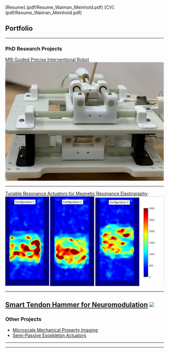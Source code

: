 [Resume].(pdf/Resume_Waiman_Meinhold.pdf)
[CV].(pdf/Resume_Waiman_Meinhold.pdf)
## Portfolio

---

### PhD Research Projects 

[MRI Guided Precise Interventional Robot](/sample_page)
<img src="images/Robot.png?raw=true"/>

---
[Tunable Resonance Actuators for Magnetic Resonance Elastography](http://example.com/)
<img src="images/StiffImage.PNG?raw=true"/>

---

[Smart Tendon Hammer for Neuromodulation](https://research.gatech.edu/if-i-had-hammer-simple-tool-enable-remote-neurological-examinations)
<img src="images/Classification App Gif.GIF?raw=true"/>
---
### Other Projects

- [Microscale Mechanical Property Imaging](http://example.com/)
- [Semi-Passive Exoskleton Actuators](http://example.com/)


---




---

